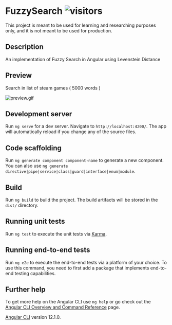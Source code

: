 # FuzzySearch    ![visitors](https://visitor-badge.glitch.me/badge?page_id=odilov.fuzzy-search)

This project is meant to be used for learning and researching purposes only, and it is not meant to be used for production.

## Description

An implementation of Fuzzy Search in Angular using Levenstein Distance

## Preview

Search in list of steam games ( 5000 words )

![preview.gif](https://odilov.de/github/fuzzy-search/preview.gif)

## Development server

Run `ng serve` for a dev server. Navigate to `http://localhost:4200/`. The app will automatically reload if you change any of the source files.

## Code scaffolding

Run `ng generate component component-name` to generate a new component. You can also use `ng generate directive|pipe|service|class|guard|interface|enum|module`.

## Build

Run `ng build` to build the project. The build artifacts will be stored in the `dist/` directory.

## Running unit tests

Run `ng test` to execute the unit tests via [Karma](https://karma-runner.github.io).

## Running end-to-end tests

Run `ng e2e` to execute the end-to-end tests via a platform of your choice. To use this command, you need to first add a package that implements end-to-end testing capabilities.

## Further help

To get more help on the Angular CLI use `ng help` or go check out the [Angular CLI Overview and Command Reference](https://angular.io/cli) page.

[Angular CLI](https://github.com/angular/angular-cli) version 12.1.0.